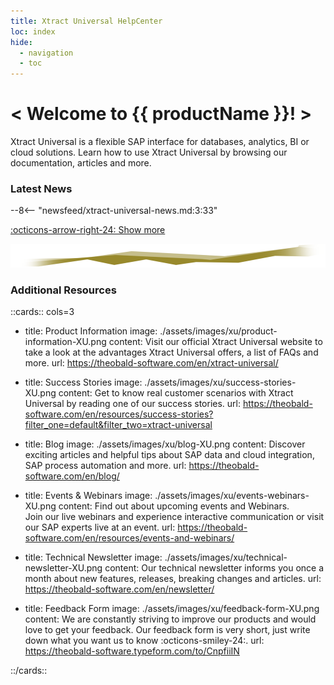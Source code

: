 ```yaml
---
title: Xtract Universal HelpCenter
loc: index
hide:
  - navigation
  - toc
---
```


<div class="full-width-background"></div>
<div class="banner-text">
	<h1> &lt; Welcome to {{ productName }}! &gt; </h1>
	<p>Xtract Universal is a flexible SAP interface for databases, analytics, BI or cloud solutions. Learn how to use Xtract Universal by browsing our documentation, articles and more.</p>
</div>


### Latest News


<div class="grid cards" markdown>

--8<-- "newsfeed/xtract-universal-news.md:3:33"

</div>

[:octicons-arrow-right-24: Show more](news.md)


![threshold](assets/images/xu/DataStream_XU.png)


### Additional Resources

::cards:: cols=3
  
- title: Product Information
  image: ./assets/images/xu/product-information-XU.png
  content: Visit our official Xtract Universal website to take a look at the advantages Xtract Universal offers, a list of FAQs and more.
  url: https://theobald-software.com/en/xtract-universal/
  
- title: Success Stories
  image: ./assets/images/xu/success-stories-XU.png
  content: Get to know real customer scenarios with Xtract Universal by reading one of our success stories.
  url: https://theobald-software.com/en/resources/success-stories?filter_one=default&filter_two=xtract-universal

- title: Blog
  image: ./assets/images/xu/blog-XU.png
  content: Discover exciting articles and helpful tips about SAP data and cloud integration, SAP process automation and more.
  url: https://theobald-software.com/en/blog/
  
- title: Events & Webinars
  image: ./assets/images/xu/events-webinars-XU.png 
  content: Find out about upcoming events and Webinars. <br>Join our live webinars and experience interactive communication or visit our SAP experts live at an event. 
  url: https://theobald-software.com/en/resources/events-and-webinars/
  
- title: Technical Newsletter
  image: ./assets/images/xu/technical-newsletter-XU.png
  content: Our technical newsletter informs you once a month about new features, releases, breaking changes and articles.
  url: https://theobald-software.com/en/newsletter/

- title: Feedback Form
  image: ./assets/images/xu/feedback-form-XU.png
  content: We are constantly striving to improve our products and would love to get your feedback. Our feedback form is very short, just write down what you want us to know :octicons-smiley-24:.
  url: https://theobald-software.typeform.com/to/CnpfiiIN

::/cards::

